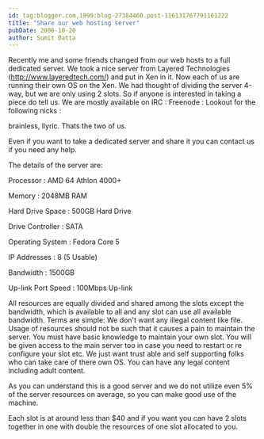 ```yaml
---
id: tag:blogger.com,1999:blog-27384460.post-116131767791101222
title: "Share our web hosting server"
pubDate: 2006-10-20
author: Sumit Datta
---
```


Recently me and some friends changed from our web hosts to a full dedicated server. We took a nice server from Layered Technologies (http://www.layeredtech.com/) and put in Xen in it. Now each of us are running their own OS on the Xen. We had thought of dividing the server 4-way, but we are only using 2 slots. So if anyone is interested in taking a piece do tell us. We are mostly available on IRC : Freenode : Lookout for the following nicks :  

brainless, llyric. Thats the two of us.  

Even if you want to take a dedicated server and share it you can contact us if you need any help.  

The details of the server are:  

Processor : AMD 64 Athlon 4000+  

Memory : 2048MB RAM  

Hard Drive Space : 500GB Hard Drive  

Drive Controller : SATA  

Operating System : Fedora Core 5  

IP Addresses : 8 (5 Usable)  

Bandwidth : 1500GB  

Up-link Port Speed : 100Mbps Up-link  

All resources are equally divided and shared among the slots except the bandwidth, which is available to all and any slot can use all available bandwidth.
Terms are simple: We don't want any illegal content like file. Usage of resources should not be such that it causes a pain to maintain the server. You must have basic knowledge to maintain your own slot. You will be given access to the main server too in case you need to restart or re configure your slot etc. We just want trust able and self supporting folks who can take care of there own OS. You can have any legal content including adult content.  

As you can understand this is a good server and we do not utilize even 5% of the server resources on average, so you can make good use of the machine.  

Each slot is at around less than $40 and if you want you can have 2 slots together in one with double the resources of one slot allocated to you.